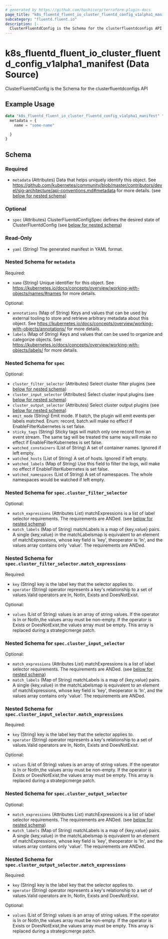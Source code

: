 ```yaml
---
# generated by https://github.com/hashicorp/terraform-plugin-docs
page_title: "k8s_fluentd_fluent_io_cluster_fluentd_config_v1alpha1_manifest Data Source - terraform-provider-k8s"
subcategory: "fluentd.fluent.io"
description: |-
  ClusterFluentdConfig is the Schema for the clusterfluentdconfigs API
---
```


# k8s_fluentd_fluent_io_cluster_fluentd_config_v1alpha1_manifest (Data Source)

ClusterFluentdConfig is the Schema for the clusterfluentdconfigs API

## Example Usage

```terraform
data "k8s_fluentd_fluent_io_cluster_fluentd_config_v1alpha1_manifest" "example" {
  metadata = {
    name = "some-name"

  }
}
```

<!-- schema generated by tfplugindocs -->
## Schema

### Required

- `metadata` (Attributes) Data that helps uniquely identify this object. See https://github.com/kubernetes/community/blob/master/contributors/devel/sig-architecture/api-conventions.md#metadata for more details. (see [below for nested schema](#nestedatt--metadata))

### Optional

- `spec` (Attributes) ClusterFluentdConfigSpec defines the desired state of ClusterFluentdConfig (see [below for nested schema](#nestedatt--spec))

### Read-Only

- `yaml` (String) The generated manifest in YAML format.

<a id="nestedatt--metadata"></a>
### Nested Schema for `metadata`

Required:

- `name` (String) Unique identifier for this object. See https://kubernetes.io/docs/concepts/overview/working-with-objects/names/#names for more details.

Optional:

- `annotations` (Map of String) Keys and values that can be used by external tooling to store and retrieve arbitrary metadata about this object. See https://kubernetes.io/docs/concepts/overview/working-with-objects/annotations/ for more details.
- `labels` (Map of String) Keys and values that can be used to organize and categorize objects. See https://kubernetes.io/docs/concepts/overview/working-with-objects/labels/ for more details.


<a id="nestedatt--spec"></a>
### Nested Schema for `spec`

Optional:

- `cluster_filter_selector` (Attributes) Select cluster filter plugins (see [below for nested schema](#nestedatt--spec--cluster_filter_selector))
- `cluster_input_selector` (Attributes) Select cluster input plugins (see [below for nested schema](#nestedatt--spec--cluster_input_selector))
- `cluster_output_selector` (Attributes) Select cluster output plugins (see [below for nested schema](#nestedatt--spec--cluster_output_selector))
- `emit_mode` (String) Emit mode. If batch, the plugin will emit events per labels matched. Enum: record, batch.will make no effect if EnableFilterKubernetes is set false.
- `sticky_tags` (String) Sticky tags will match only one record from an event stream. The same tag will be treated the same way.will make no effect if EnableFilterKubernetes is set false.
- `watched_constainers` (List of String) A set of container names. Ignored if left empty.
- `watched_hosts` (List of String) A set of hosts. Ignored if left empty.
- `watched_labels` (Map of String) Use this field to filter the logs, will make no effect if EnableFilterKubernetes is set false.
- `watched_namespaces` (List of String) A set of namespaces. The whole namespaces would be watched if left empty.

<a id="nestedatt--spec--cluster_filter_selector"></a>
### Nested Schema for `spec.cluster_filter_selector`

Optional:

- `match_expressions` (Attributes List) matchExpressions is a list of label selector requirements. The requirements are ANDed. (see [below for nested schema](#nestedatt--spec--cluster_filter_selector--match_expressions))
- `match_labels` (Map of String) matchLabels is a map of {key,value} pairs. A single {key,value} in the matchLabelsmap is equivalent to an element of matchExpressions, whose key field is 'key', theoperator is 'In', and the values array contains only 'value'. The requirements are ANDed.

<a id="nestedatt--spec--cluster_filter_selector--match_expressions"></a>
### Nested Schema for `spec.cluster_filter_selector.match_expressions`

Required:

- `key` (String) key is the label key that the selector applies to.
- `operator` (String) operator represents a key's relationship to a set of values.Valid operators are In, NotIn, Exists and DoesNotExist.

Optional:

- `values` (List of String) values is an array of string values. If the operator is In or NotIn,the values array must be non-empty. If the operator is Exists or DoesNotExist,the values array must be empty. This array is replaced during a strategicmerge patch.



<a id="nestedatt--spec--cluster_input_selector"></a>
### Nested Schema for `spec.cluster_input_selector`

Optional:

- `match_expressions` (Attributes List) matchExpressions is a list of label selector requirements. The requirements are ANDed. (see [below for nested schema](#nestedatt--spec--cluster_input_selector--match_expressions))
- `match_labels` (Map of String) matchLabels is a map of {key,value} pairs. A single {key,value} in the matchLabelsmap is equivalent to an element of matchExpressions, whose key field is 'key', theoperator is 'In', and the values array contains only 'value'. The requirements are ANDed.

<a id="nestedatt--spec--cluster_input_selector--match_expressions"></a>
### Nested Schema for `spec.cluster_input_selector.match_expressions`

Required:

- `key` (String) key is the label key that the selector applies to.
- `operator` (String) operator represents a key's relationship to a set of values.Valid operators are In, NotIn, Exists and DoesNotExist.

Optional:

- `values` (List of String) values is an array of string values. If the operator is In or NotIn,the values array must be non-empty. If the operator is Exists or DoesNotExist,the values array must be empty. This array is replaced during a strategicmerge patch.



<a id="nestedatt--spec--cluster_output_selector"></a>
### Nested Schema for `spec.cluster_output_selector`

Optional:

- `match_expressions` (Attributes List) matchExpressions is a list of label selector requirements. The requirements are ANDed. (see [below for nested schema](#nestedatt--spec--cluster_output_selector--match_expressions))
- `match_labels` (Map of String) matchLabels is a map of {key,value} pairs. A single {key,value} in the matchLabelsmap is equivalent to an element of matchExpressions, whose key field is 'key', theoperator is 'In', and the values array contains only 'value'. The requirements are ANDed.

<a id="nestedatt--spec--cluster_output_selector--match_expressions"></a>
### Nested Schema for `spec.cluster_output_selector.match_expressions`

Required:

- `key` (String) key is the label key that the selector applies to.
- `operator` (String) operator represents a key's relationship to a set of values.Valid operators are In, NotIn, Exists and DoesNotExist.

Optional:

- `values` (List of String) values is an array of string values. If the operator is In or NotIn,the values array must be non-empty. If the operator is Exists or DoesNotExist,the values array must be empty. This array is replaced during a strategicmerge patch.
